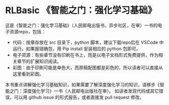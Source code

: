 # RLBasic 《智能之门：强化学习基础》

这是《智能之门：强化学习基础》（人民邮电出版书，异步社区，在审）一书的电子资源repo，包括：
- 代码：按章存放在 src 目录下，python 脚本，建议下载repo后在 VSCode 中运行。如果报错确包，用 Pip install 安装相应的 python 包即可。
- 电子资源：有些章节没有印刷在书上，而是以电子文档形式免费提供，作为相关章节的扩展知识阅读。
- 彩图：由于印刷可能是单色大，而原稿配图都是彩色的，所以读者可以直接从这里看到彩图。

本书重点讲解强化学习基础知识，如果需要了解深度强化学习的知识，请移步《智能之门：深度强化学习》一书（人民邮电出版社在审）。
如读者发现代码或其它错误，可以用 github issue 的形式报告，或者直接发 pull request 修改。
